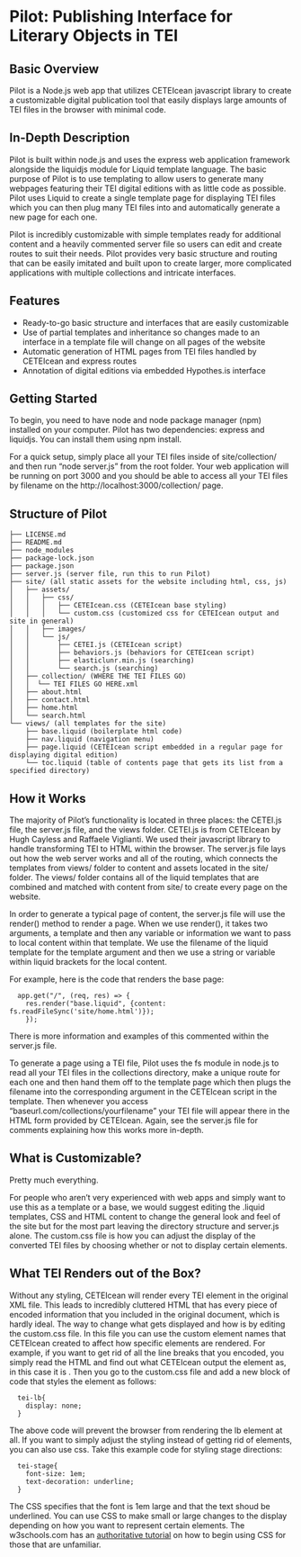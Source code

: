 # Pilot: Publishing Interface for Literary Objects in TEI 

## Basic Overview
Pilot is a Node.js web app that utilizes CETEIcean javascript library to create a customizable digital publication tool that easily displays large amounts of TEI files in the browser with minimal code.

## In-Depth Description
Pilot is built within node.js and uses the express web application framework alongside the liquidjs module for Liquid template language. The basic purpose of Pilot is to use templating to allow users to generate many webpages featuring their TEI digital editions with as little code as possible. Pilot uses Liquid to create a single template page for displaying TEI files which you can then plug many TEI files into and automatically generate a new page for each one.

Pilot is incredibly customizable with simple templates ready for additional content and a heavily commented server file so users can edit and create routes to suit their needs. Pilot provides very basic structure and routing that can be easily imitated and built upon to create larger, more complicated applications with multiple collections and intricate interfaces.

## Features
* Ready-to-go basic structure and interfaces that are easily customizable
* Use of partial templates and inheritance so changes made to an interface in a template file will change on all pages of the website
* Automatic generation of HTML pages from TEI files handled by CETEIcean and express routes
* Annotation of digital editions via embedded Hypothes.is interface

## Getting Started
To begin, you need to have node and node package manager (npm) installed on your computer. Pilot has two dependencies: express and liquidjs. You can install them using npm install.

For a quick setup, simply place all your TEI files inside of site/collection/ and then run “node server.js” from the root folder. Your web application will be running on port 3000 and you should be able to access all your TEI files by filename on the http://localhost:3000/collection/ page.

## Structure of Pilot
```
├── LICENSE.md
├── README.md
├── node_modules
├── package-lock.json
├── package.json
├── server.js (server file, run this to run Pilot)
├── site/ (all static assets for the website including html, css, js)
│   ├── assets/
│   │   ├── css/
│   │   │   ├── CETEIcean.css (CETEIcean base styling)
│   │   │   └── custom.css (customized css for CETEIcean output and site in general)
│   │   ├── images/
│   │   └── js/
│   │       ├── CETEI.js (CETEIcean script)
│   │       ├── behaviors.js (behaviors for CETEIcean script)
│   │       ├── elasticlunr.min.js (searching)
│   │       └── search.js (searching)
│   ├── collection/ (WHERE THE TEI FILES GO)
│   │  └── TEI FILES GO HERE.xml
│   ├── about.html
│   ├── contact.html
│   ├── home.html
│   └── search.html
└── views/ (all templates for the site)
    ├── base.liquid (boilerplate html code)
    ├── nav.liquid (navigation menu)
    ├── page.liquid (CETEIcean script embedded in a regular page for displaying digital edition)
    └── toc.liquid (table of contents page that gets its list from a specified directory)
```
## How it Works

The majority of Pilot’s functionality is located in three places: the CETEI.js file, the server.js file, and the views folder. CETEI.js is from CETEIcean by Hugh Cayless and Raffaele Viglianti. We used their javascript library to handle transforming TEI to HTML within the browser. The server.js file lays out how the web server works and all of the routing, which connects the templates from views/ folder to content and assets located in the site/ folder. The views/ folder contains all of the liquid templates that are combined and matched with content from site/ to create every page on the website.

In order to generate a typical page of content, the server.js file will use the render() method to render a page. When we use render(), it takes two arguments, a template and then any variable or information we want to pass to local content within that template. We use the filename of the liquid template for the template argument and then we use a string or variable within liquid brackets for the local content.

For example, here is the code that renders the base page:
```
  app.get("/", (req, res) => {
    res.render("base.liquid", {content: fs.readFileSync('site/home.html')});
    });
```
There is more information and examples of this commented within the server.js file.

To generate a page using a TEI file, Pilot uses the fs module in node.js to read all your TEI files in the collections directory, make a unique route for each one and then hand them off to the template page which then plugs the filename into the corresponding argument in the CETEIcean script in the template. Then whenever you access “baseurl.com/collections/yourfilename” your TEI file will appear there in the HTML form provided by CETEIcean. Again, see the server.js file for comments explaining how this works more in-depth.

## What is Customizable?

Pretty much everything.

For people who aren’t very experienced with web apps and simply want to use this as a template or a base, we would suggest editing the .liquid templates, CSS and HTML content to change the general look and feel of the site but for the most part leaving the directory structure and server.js alone. The custom.css file is how you can adjust the display of the converted TEI files by choosing whether or not to display certain elements.

## What TEI Renders out of the Box?

Without any styling, CETEIcean will render every TEI element in the original XML file. This leads to incredibly cluttered HTML that has every piece of encoded information that you included in the original document, which is hardly ideal. The way to change what gets displayed and how is by editing the custom.css file. In this file you can use the custom element names that CETEIcean created to affect how specific elements are rendered. For example, if you want to get rid of all the line breaks that you encoded, you simply read the HTML and find out what CETEIcean output the <lb> element as, in this case it is <tei-lb>. Then you go to the custom.css file and add a new block of code that styles the <tei-lb> element as follows:
```
  tei-lb{
    display: none;
  }
```
The above code will prevent the browser from rendering the lb element at all. If you want to simply adjust the styling instead of getting rid of elements, you can also use css. Take this example code for styling stage  directions:
```
  tei-stage{
    font-size: 1em;
    text-decoration: underline;
  }
```
The CSS specifies that the font is 1em large and that the text shoud be underlined. You can use CSS to make small or large changes to the display depending on how you want to represent certain elements. The w3schools.com has an [authoritative tutorial](https://www.w3schools.com/css/default.asp) on how to begin using CSS for those that are unfamiliar.
